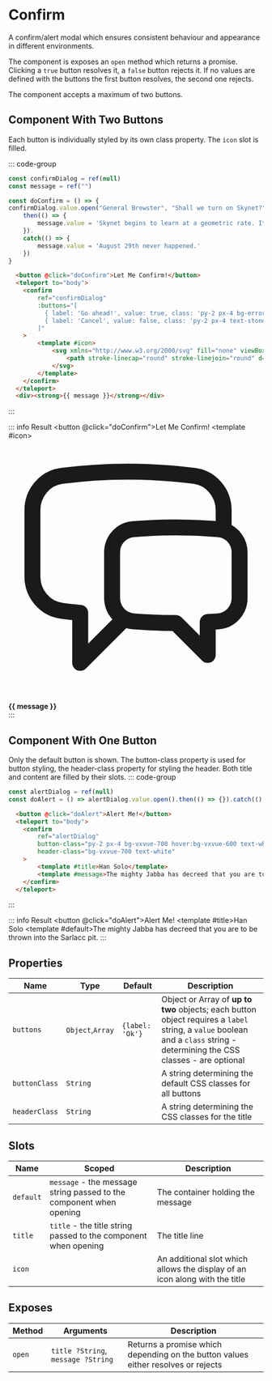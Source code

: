 <script setup>
    import Confirm from "../../src/components/Confirm.vue"
    import { ref } from "vue"

    const confirmDialog = ref(null) 
    const alertDialog = ref(null) 
    const message = ref("")
    
    const doConfirm = () => {
    confirmDialog.value.open("General Brewster", "Shall we turn on Skynet?").
        then(() => {
            message.value = 'Skynet begins to learn at a geometric rate. It becomes self-aware at 2:14 a.m. Eastern time, August 29th.'
        }).
        catch(() => {
            message.value = 'August 29th never happened.'
        })
    }
    const doAlert = () => alertDialog.value.open().then(() => {}).catch(() => {})
</script>

# Confirm

A confirm/alert modal which ensures consistent behaviour and appearance in different environments.

The component is exposes an `open` method which returns a promise. Clicking a `true` button resolves it, a `false` button rejects it. If no values are defined with the buttons the first button resolves, the second one rejects.

The component accepts a maximum of two buttons.

## Component With Two Buttons
Each button is individually styled by its own class property. The `icon` slot is filled.

::: code-group
```js
const confirmDialog = ref(null)
const message = ref("")

const doConfirm = () => {
confirmDialog.value.open("General Brewster", "Shall we turn on Skynet?").
    then(() => {
        message.value = 'Skynet begins to learn at a geometric rate. It becomes self-aware at 2:14 a.m. Eastern time, August 29th.'
    }).
    catch(() => {
        message.value = 'August 29th never happened.'
    })
}
```
``` html
  <button @click="doConfirm">Let Me Confirm!</button>
  <teleport to="body">
    <confirm
        ref="confirmDialog"
        :buttons="[
          { label: 'Go ahead!', value: true, class: 'py-2 px-4 bg-error-600 hover:bg-error-500 text-white rounded-md' },
          { label: 'Cancel', value: false, class: 'py-2 px-4 text-stone-700 hover:bg-stone-200 rounded-md' }
        ]"
    >
        <template #icon>
            <svg xmlns="http://www.w3.org/2000/svg" fill="none" viewBox="0 0 24 24" stroke-width="1.5" stroke="currentColor" class="size-12">
                <path stroke-linecap="round" stroke-linejoin="round" d="M20.25 8.511c.884.284 1.5 1.128 1.5 2.097v4.286c0 1.136-.847 2.1-1.98 2.193-.34.027-.68.052-1.02.072v3.091l-3-3c-1.354 0-2.694-.055-4.02-.163a2.115 2.115 0 0 1-.825-.242m9.345-8.334a2.126 2.126 0 0 0-.476-.095 48.64 48.64 0 0 0-8.048 0c-1.131.094-1.976 1.057-1.976 2.192v4.286c0 .837.46 1.58 1.155 1.951m9.345-8.334V6.637c0-1.621-1.152-3.026-2.76-3.235A48.455 48.455 0 0 0 11.25 3c-2.115 0-4.198.137-6.24.402-1.608.209-2.76 1.614-2.76 3.235v6.226c0 1.621 1.152 3.026 2.76 3.235.577.075 1.157.14 1.74.194V21l4.155-4.155" />
            </svg>
        </template>
    </confirm>
  </teleport>
  <div><strong>{{ message }}</strong></div>
```
:::

::: info Result
  <button @click="doConfirm">Let Me Confirm!</button>
  <teleport to="body">
    <confirm
        ref="confirmDialog"
        :buttons="[
          { label: 'Go ahead!', value: true, class: 'py-2 px-4 bg-error-600 hover:bg-error-500 text-white rounded-md' },
          { label: 'Cancel', value: false, class: 'py-2 px-4 text-stone-700 hover:bg-stone-200 rounded-md' }
        ]"
    >
        <template #icon>
            <svg xmlns="http://www.w3.org/2000/svg" fill="none" viewBox="0 0 24 24" stroke-width="1.5" stroke="currentColor" class="size-12">
                <path stroke-linecap="round" stroke-linejoin="round" d="M20.25 8.511c.884.284 1.5 1.128 1.5 2.097v4.286c0 1.136-.847 2.1-1.98 2.193-.34.027-.68.052-1.02.072v3.091l-3-3c-1.354 0-2.694-.055-4.02-.163a2.115 2.115 0 0 1-.825-.242m9.345-8.334a2.126 2.126 0 0 0-.476-.095 48.64 48.64 0 0 0-8.048 0c-1.131.094-1.976 1.057-1.976 2.192v4.286c0 .837.46 1.58 1.155 1.951m9.345-8.334V6.637c0-1.621-1.152-3.026-2.76-3.235A48.455 48.455 0 0 0 11.25 3c-2.115 0-4.198.137-6.24.402-1.608.209-2.76 1.614-2.76 3.235v6.226c0 1.621 1.152 3.026 2.76 3.235.577.075 1.157.14 1.74.194V21l4.155-4.155" />
            </svg>
        </template>
    </confirm>
  </teleport>
  <div><strong>{{ message }}</strong></div>
:::

## Component With One Button
Only the default button is shown. The button-class property is used for button styling, the header-class property for styling the header. Both title and content are filled by their slots.
::: code-group
```js
const alertDialog = ref(null)
const doAlert = () => alertDialog.value.open().then(() => {}).catch(() => {})
```
``` html
  <button @click="doAlert">Alert Me!</button>
  <teleport to="body">
    <confirm
        ref="alertDialog"
        button-class="py-2 px-4 bg-vxvue-700 hover:bg-vxvue-600 text-white"
        header-class="bg-vxvue-700 text-white"
    >
        <template #title>Han Solo</template>
        <template #message>The mighty Jabba has decreed that you are to be thrown into the Sarlacc pit.</template>
    </confirm>
  </teleport>
```
:::

::: info Result
  <button @click="doAlert">Alert Me!</button>
  <teleport to="body">
    <confirm
        ref="alertDialog"
        button-class="py-2 px-4 bg-vxvue-700 hover:bg-vxvue-600 text-white"
        header-class="bg-vxvue-700 text-white"
    >
        <template #title>Han Solo</template>
        <template #default>The mighty Jabba has decreed that you are to be thrown into the Sarlacc pit.</template>
    </confirm>
  </teleport>
:::

## Properties
| Name          | Type             | Default         | Description                                                                                                                                                                 |
|---------------|------------------|-----------------|-----------------------------------------------------------------------------------------------------------------------------------------------------------------------------|
| `buttons`     | `Object`,`Array` | `{label: 'Ok'}` | Object or Array of **up to two** objects; each button object requires a `label` string, a `value` boolean and a `class` string - determining the CSS classes - are optional |
| `buttonClass` | `String`         |                 | A string determining the default CSS classes for all buttons                                                                                                                |
| `headerClass` | `String`         |                 | A string determining the CSS classes for the title                                                                                                                          |

## Slots
| Name      | Scoped                                                              | Description                                                                 |
|-----------|---------------------------------------------------------------------|-----------------------------------------------------------------------------|
| `default` | `message` - the message string passed to the component when opening | The container holding the message                                           |
| `title`   | `title` - the title string passed to the component when opening     | The title line                                                              |
| `icon`    |                                                                     | An additional slot which allows the display of an icon along with the title |

## Exposes
| Method  | Arguments                          | Description                                                                       |
|---------|------------------------------------|-----------------------------------------------------------------------------------|
| `open`  | `title ?String`, `message ?String` | Returns a promise which depending on the button values either resolves or rejects |
